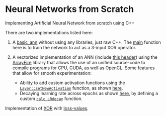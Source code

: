 # Neural Networks from Scratch
Implementing Artificial Neural Network from scratch using C++

There are two implementations listed here:
1) A [basic_ann](https://github.com/codebuddha/Neural_Networks_from_Scratch/blob/master/basic_ann.cpp) without using any libraries, just raw C++. The [main](https://github.com/codebuddha/Neural_Networks_from_Scratch/blob/55c7b0e9a8a3571a726ab744151ba351a4840dfb/basic_ann.cpp#L191) function here is to train the network to act as a 3-input XOR operator.

2) A vectorized implementation of an ANN (include [this header](https://github.com/codebuddha/Neural_Networks_from_Scratch/blob/master/AF_ANN.hpp)) using the [ArrayFire](http://arrayfire.org/docs/index.htm) library that allows the use of an unified source-code to compile programs for CPU, CUDA, as well as OpenCL. Some features that allow for smooth experimentation:
    - Ability to add custom activation functions using the [`Layer::setNewActivation`](https://github.com/codebuddha/Neural_Networks_from_Scratch/blob/1255ffddde497e32aaf9e673e8ea6e3493b8a368/Layer.hpp#L65) function, as shown [here](https://github.com/codebuddha/Neural_Networks_from_Scratch/blob/1255ffddde497e32aaf9e673e8ea6e3493b8a368/custom_activation.cpp#L32). 
    - Decaying learning rate across epochs as shown [here](https://github.com/codebuddha/Neural_Networks_from_Scratch/blob/32953bff3d381d9383793a9bca816362f61f1af1/test_XOR.cpp#L58), by defining a custom [`calc_LRdecay`](https://github.com/codebuddha/Neural_Networks_from_Scratch/blob/32953bff3d381d9383793a9bca816362f61f1af1/test_XOR.cpp#L16) function.

Implementation of [XOR](https://github.com/codebuddha/Neural_Networks_from_Scratch/blob/master/test_XOR.cpp) with [loss-values](https://github.com/codebuddha/Neural_Networks_from_Scratch/blob/master/test_XOR_training.txt).